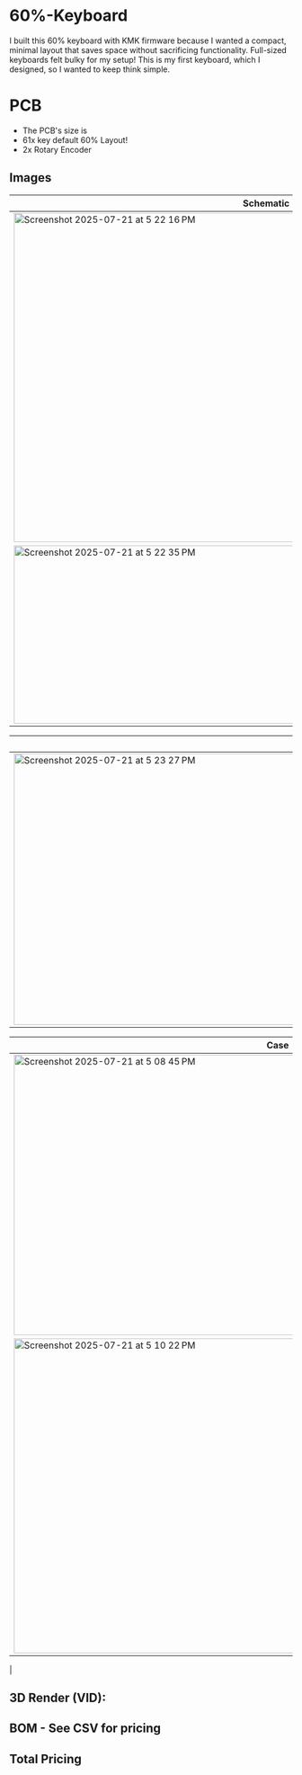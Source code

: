 # 60%-Keyboard

I built this 60% keyboard with KMK firmware because I wanted a compact, minimal layout that saves space without sacrificing functionality. Full-sized keyboards felt bulky for my setup! This is my first keyboard, which I designed, so I wanted to keep think simple.

# PCB
- The PCB's size is
- 61x key default 60% Layout!
- 2x Rotary Encoder

## Images


| Schematic                 |
| ------------------------- |
| <img width="828" height="586" alt="Screenshot 2025-07-21 at 5 22 16 PM" src="https://github.com/user-attachments/assets/25c0ebbc-c2d9-4d11-ac57-100f084ba196" /> |
| <img width="898" height="317" alt="Screenshot 2025-07-21 at 5 22 35 PM" src="https://github.com/user-attachments/assets/6c0c90d1-ae54-43ff-be6d-679db194a6f5" /> |


| PCB                   |
| --------------------- |
| <img width="1029" height="483" alt="Screenshot 2025-07-21 at 5 23 27 PM" src="https://github.com/user-attachments/assets/e3dd2c8c-78dc-4125-bb62-7b27bb375641" /> |


| Case                  |
| --------------------- |
| <img width="939" height="499" alt="Screenshot 2025-07-21 at 5 08 45 PM" src="https://github.com/user-attachments/assets/c9c08dc3-6a2f-4497-91ec-ee0285ae81d3" />|
| <img width="884" height="560" alt="Screenshot 2025-07-21 at 5 10 22 PM" src="https://github.com/user-attachments/assets/41986d2a-ee07-4fb3-a305-38cdb8490b15" />
|



## 3D Render (VID):


## BOM - See CSV for pricing


## Total Pricing

